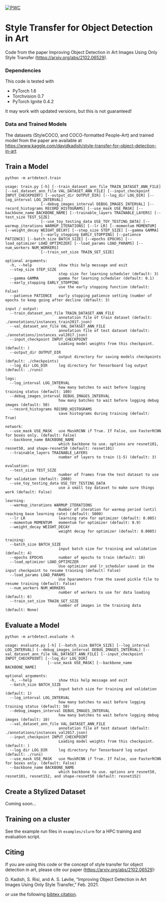 [![PWC](https://img.shields.io/endpoint.svg?url=https://paperswithcode.com/badge/improving-object-detection-in-art-images/object-detection-on-peopleart)](https://paperswithcode.com/sota/object-detection-on-peopleart?p=improving-object-detection-in-art-images)


# Style Transfer for Object Detection in Art

Code from the paper Improving Object Detection in Art Images Using Only Style Transfer (https://arxiv.org/abs/2102.06529).

### Dependencies
This code is tested with
* PyTorch 1.6
* Torchvision 0.7
* PyTorch Ignite 0.4.2

It may work with updated versions, but this is not guaranteed!

### Data and Trained Models

The datasets (StyleCOCO, and COCO-formatted People-Art) and trained model from the paper are available at https://www.kaggle.com/davidkadish/style-transfer-for-object-detection-in-art

## Train a Model

```
python -m artdetect.train

usage: train.py [-h] [--train_dataset_ann_file TRAIN_DATASET_ANN_FILE] [--val_dataset_ann_file VAL_DATASET_ANN_FILE] [--input_checkpoint INPUT_CHECKPOINT] [--output_dir OUTPUT_DIR] [--log_dir LOG_DIR] [--log_interval LOG_INTERVAL]
                [--debug_images_interval DEBUG_IMAGES_INTERVAL] [--record_histograms RECORD_HISTOGRAMS] [--use_mask USE_MASK] [--backbone_name BACKBONE_NAME] [--trainable_layers TRAINABLE_LAYERS] [--test_size TEST_SIZE]
                [--use_toy_testing_data USE_TOY_TESTING_DATA] [--warmup_iterations WARMUP_ITERATIONS] [--lr LR] [--momentum MOMENTUM] [--weight_decay WEIGHT_DECAY] [--step_size STEP_SIZE] [--gamma GAMMA]
                [--early_stopping EARLY_STOPPING] [--patience PATIENCE] [--batch_size BATCH_SIZE] [--epochs EPOCHS] [--load_optimizer LOAD_OPTIMIZER] [--load_params LOAD_PARAMS] [--num_workers NUM_WORKERS]
                [--train_set_size TRAIN_SET_SIZE]

optional arguments:
  -h, --help            show this help message and exit
  --step_size STEP_SIZE
                        step size for learning scheduler (default: 3)
  --gamma GAMMA         gamma for learning scheduler (default: 0.1)
  --early_stopping EARLY_STOPPING
                        use the early stopping function (default: False)
  --patience PATIENCE   early stopping patience setting (number of epochs to keep going after decline (default: 3)

input / output:
  --train_dataset_ann_file TRAIN_DATASET_ANN_FILE
                        annotation file of train dataset (default: ./annotations/instances_train2017.json)
  --val_dataset_ann_file VAL_DATASET_ANN_FILE
                        annotation file of test dataset (default: ./annotations/instances_val2017.json)
  --input_checkpoint INPUT_CHECKPOINT
                        Loading model weights from this checkpoint. (default: )
  --output_dir OUTPUT_DIR
                        output directory for saving models checkpoints (default: ./checkpoints)
  --log_dir LOG_DIR     log directory for Tensorboard log output (default: ./runs)

logs:
  --log_interval LOG_INTERVAL
                        how many batches to wait before logging training status (default: 100)
  --debug_images_interval DEBUG_IMAGES_INTERVAL
                        how many batches to wait before logging debug images (default: 50)
  --record_histograms RECORD_HISTOGRAMS
                        save histograms during training (default: True)

network:
  --use_mask USE_MASK   use MaskRCNN if True. If False, use FasterRCNN for boxes only. (default: False)
  --backbone_name BACKBONE_NAME
                        which backbone to use. options are resnet101, resnet50, and shape-resnet50 (default: resnet101)
  --trainable_layers TRAINABLE_LAYERS
                        number of layers to train (1-5) (default: 3)

evaluation:
  --test_size TEST_SIZE
                        number of frames from the test dataset to use for validation (default: 2000)
  --use_toy_testing_data USE_TOY_TESTING_DATA
                        use a small toy dataset to make sure things work (default: False)

learning:
  --warmup_iterations WARMUP_ITERATIONS
                        Number of iteration for warmup period (until reaching base learning rate) (default: 5000)
  --lr LR               learning rate for optimizer (default: 0.005)
  --momentum MOMENTUM   momentum for optimizer (default: 0.9)
  --weight_decay WEIGHT_DECAY
                        weight decay for optimizer (default: 0.0005)

training:
  --batch_size BATCH_SIZE
                        input batch size for training and validation (default: 4)
  --epochs EPOCHS       number of epochs to train (default: 10)
  --load_optimizer LOAD_OPTIMIZER
                        Use optimizer and lr_scheduler saved in the input checkpoint to resume training (default: False)
  --load_params LOAD_PARAMS
                        Use hparameters from the saved pickle file to resume training (default: False)
  --num_workers NUM_WORKERS
                        number of workers to use for data loading (default: 6)
  --train_set_size TRAIN_SET_SIZE
                        number of images in the training data (default: None)
```

## Evaluate a Model

```
python -m artdetect.evaluate -h

usage: evaluate.py [-h] [--batch_size BATCH_SIZE] [--log_interval LOG_INTERVAL] [--debug_images_interval DEBUG_IMAGES_INTERVAL] [--val_dataset_ann_file VAL_DATASET_ANN_FILE] [--input_checkpoint INPUT_CHECKPOINT] [--log_dir LOG_DIR]
                   [--use_mask USE_MASK] [--backbone_name BACKBONE_NAME]

optional arguments:
  -h, --help            show this help message and exit
  --batch_size BATCH_SIZE
                        input batch size for training and validation (default: 1)
  --log_interval LOG_INTERVAL
                        how many batches to wait before logging training status (default: 50)
  --debug_images_interval DEBUG_IMAGES_INTERVAL
                        how many batches to wait before logging debug images (default: 10)
  --val_dataset_ann_file VAL_DATASET_ANN_FILE
                        annotation file of test dataset (default: ./annotations/instances_val2017.json)
  --input_checkpoint INPUT_CHECKPOINT
                        Loading model weights from this checkpoint. (default: )
  --log_dir LOG_DIR     log directory for Tensorboard log output (default: ./runs)
  --use_mask USE_MASK   use MaskRCNN if True. If False, use FasterRCNN for boxes only. (default: False)
  --backbone_name BACKBONE_NAME
                        which backbone to use. options are resnet50, resnet101, resnet152, and shape-resnet50 (default: resnet152)
```

## Create a Stylized Dataset

Coming soon...

## Training on a cluster

See the example run files in `examples/slurm` for a HPC training and evaluation script.

## Citing

If you are using this code or the concept of style transfer for object detection in art, please cite our paper (https://arxiv.org/abs/2102.06529):

D. Kadish, S. Risi, and A. S. Løvlie, “Improving Object Detection in Art Images Using Only Style Transfer,” Feb. 2021.

or use the following [bibtex citation](https://github.com/dkadish/Style-Transfer-for-Object-Detection-in-Art/blob/main/citation.bib).
